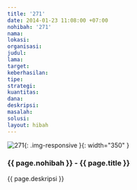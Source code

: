 ```yaml
---
title: '271'
date: 2014-01-23 11:08:00 +07:00
nohibah: '271'
nama: 
lokasi: 
organisasi: 
judul: 
lama: 
target: 
keberhasilan: 
tipe: 
strategi: 
kuantitas: 
dana: 
deskripsi: 
masalah: 
solusi: 
layout: hibah
---
```


![271](/static/img/hibahcms/271.png){: .img-responsive }{: width="350" }

### {{ page.nohibah }} - {{ page.title }}

{{ page.deskripsi }}
